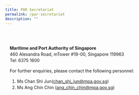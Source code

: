 ```yaml
---
title: PAR Secretariat
permalink: /par-secretariat
description: ""
---
```

<style type="text/css">
	body {font-size:14px;line-height:1.42857143;}
	h1, h2, h3, h4, h5, h6 {line-height:1.1;}
	.content p, .content li {margin:0 0 15px;font-size:inherit;line-height:inherit;}
	.mobile {display:block!important;}
	.desktop {display:none!important;}
	.navbar-end, .is-search-bar {display:none;}
	#main-content .bp-section {padding:0;}
	#main-content .bp-section-pagetitle {display:none;}
	#main-content .bp-container {width:100%;max-width:100%;min-height:250px;padding:0!important;}
	#main-content .bp-container .row {margin:0;}
	#main-content .bp-container .col {padding:0;}
	#main-content .col.is-8 {width:100%;margin:0;}
	#main-content .col.is-1 {display:none;}
	@media(min-width:1280px) {
		.mobile {display:none!important;}
		.desktop {display:block!important;}
	}
	
	.par-main {padding:35px 15px;margin:0 auto;}
	.par-main .par-list-none {list-style:none;margin:0;}
	@media(min-width:992px) {
		.par-main {max-width:970px;}
	}
	@media(min-width:1024px) {
		.par-main {padding:35px 0;}
	}
	@media(min-width:1440px) {
		.par-main {max-width:1280px;}
	}
</style>
<div class="par-main">
	<p><strong>Maritime and Port Authority of Singapore</strong><br/>  
	460 Alexandra Road, mTower #19-00, Singapore 119963<br/>  
	Tel: 6375 1600</p>
	<p>For further enquiries, please contact the following personnel:</p>
	<ol>
		<li>Ms Chan Shi Jun(<a href="mailto:chan_shi_jun@mpa.gov.sg">chan_shi_jun@mpa.gov.sg</a>)</li>
		<li>Ms Ang Chin Chin (<a href="mailto:ang_chin_chin@mpa.gov.sg">ang_chin_chin@mpa.gov.sg</a>)</li>
	</ol>
</div>